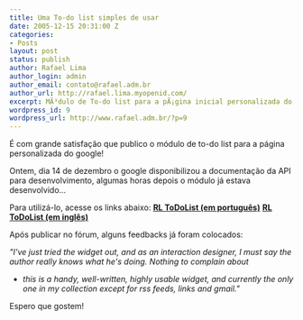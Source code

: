 ```yaml
---
title: Uma To-do list simples de usar
date: 2005-12-15 20:31:00 Z
categories:
- Posts
layout: post
status: publish
author: Rafael Lima
author_login: admin
author_email: contato@rafael.adm.br
author_url: http://rafael.lima.myopenid.com/
excerpt: MÃ³dulo de To-do list para a pÃ¡gina inicial personalizada do google.
wordpress_id: 9
wordpress_url: http://www.rafael.adm.br/?p=9
---
```


&Eacute; com grande satisfa&ccedil;&atilde;o que publico o m&oacute;dulo de to-do list para a p&aacute;gina personalizada do google!

Ontem, dia 14 de dezembro o google disponibilizou a documenta&ccedil;&atilde;o da API para desenvolvimento, algumas horas depois o m&oacute;dulo j&aacute; estava desenvolvido...

Para utiliz&aacute;-lo, acesse os links abaixo:
<strong><a href="http://fusion.google.com/add?moduleurl=http://rlwidgets.com/gmodules/pt_BR/rltodolist.xml">RL ToDoList (em portugu&ecirc;s)</a></strong>
<strong><a href="http://fusion.google.com/add?moduleurl=http://rlwidgets.com/gmodules/en_US/rltodolist.xml">RL ToDoList (em ingl&ecirc;s)</a></strong>

Ap&oacute;s publicar no f&oacute;rum, alguns feedbacks j&aacute; foram colocados:

<em>"I've just tried the widget out, and as an interaction designer, I must
say the author really knows what he's doing. Nothing to complain about
- this is a handy, well-written, highly usable widget, and currently
the only one in my collection except for rss feeds, links and gmail."
</em>

Espero que gostem!
